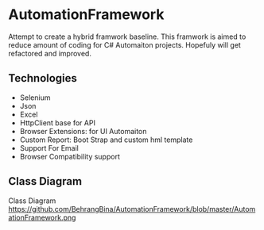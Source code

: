 ﻿# AutomationFramework
Attempt to create a hybrid framwork baseline. This framwork is aimed to reduce amount of coding for C# Automaiton projects.
Hopefuly will get refactored and improved.

## Technologies
+ Selenium
+ Json
+ Excel
+ HttpClient base for API
+ Browser Extensions: for UI Automaiton
+ Custom Report: Boot Strap and custom hml template
+ Support For Email
+ Browser Compatibility support

## Class Diagram
Class Diagram https://github.com/BehrangBina/AutomationFramework/blob/master/AutomationFramework.png

